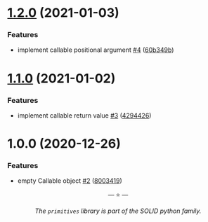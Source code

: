 # [1.2.0](https://github.com/proofit404/primitives/compare/1.1.0...1.2.0) (2021-01-03)

### Features

- implement callable positional argument
  [#4](https://github.com/proofit404/primitives/issues/4)
  ([60b349b](https://github.com/proofit404/primitives/commit/60b349b022793412e7f5cb76f51438b44b35255b))

# [1.1.0](https://github.com/proofit404/primitives/compare/1.0.0...1.1.0) (2021-01-02)

### Features

- implement callable return value
  [#3](https://github.com/proofit404/primitives/issues/3)
  ([4294426](https://github.com/proofit404/primitives/commit/42944268b9d52a73600a548a3fbf7c551a40afe4))

# 1.0.0 (2020-12-26)

### Features

- empty Callable object [#2](https://github.com/proofit404/primitives/issues/2)
  ([8003419](https://github.com/proofit404/primitives/commit/8003419343239c024b68ffd724de8d4f03b0b69a))

<p align="center">&mdash; ⭐ &mdash;</p>
<p align="center"><i>The <code>primitives</code> library is part of the SOLID python family.</i></p>
